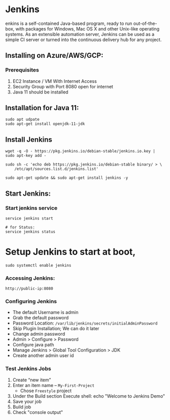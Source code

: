 # Jenkins
enkins is a self-contained Java-based program, ready to run out-of-the-box, with packages for Windows, 
Mac OS X and other Unix-like operating systems. As an extensible automation server, 
Jenkins can be used as a simple CI server or turned into the continuous delivery hub for any project.


## Installing on Azure/AWS/GCP:

### Prerequisites
1. EC2 Instance / VM With Internet Access
2. Security Group with Port 8080 open for internet
3. Java 11 should be installed



## Installation for Java 11:
```
sudo apt udpate
sudo apt-get install openjdk-11-jdk
```

## Install Jenkins
```
wget -q -O - https://pkg.jenkins.io/debian-stable/jenkins.io.key | sudo apt-key add -

sudo sh -c 'echo deb https://pkg.jenkins.io/debian-stable binary/ > \
    /etc/apt/sources.list.d/jenkins.list'
```
```
sudo apt-get update && sudo apt-get install jenkins -y
```

## Start Jenkins:

### Start jenkins service
```
service jenkins start

# for Status:
service jenkins status
```

# Setup Jenkins to start at boot,
```
sudo systemctl enable jenkins
```


### Accessing Jenkins:
```
http://public-ip:8080
```


### Configuring Jenkins

* The default Username is admin
* Grab the default password
* Password Location: `/var/lib/jenkins/secrets/initialAdminPassword`
* Skip Plugin Installation; We can do it later
* Change admin password
* Admin > Configure > Password
* Configure java path
* Manage Jenkins > Global Tool Configuration > JDK
* Create another admin user id


### Test Jenkins Jobs
1. Create “new item”
2. Enter an item name – `My-First-Project`
   - Chose `Freestyle` project
3. Under the Build section
	Execute shell: echo "Welcome to Jenkins Demo"
4. Save your job 
5. Build job
6. Check "console output"



